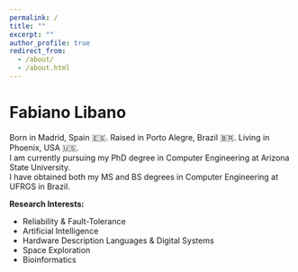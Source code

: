 ```yaml
---
permalink: /
title: ""
excerpt: ""
author_profile: true
redirect_from: 
  - /about/
  - /about.html
---
```


Fabiano Libano
======
Born in Madrid, Spain 🇪🇸. Raised in Porto Alegre, Brazil 🇧🇷. Living in Phoenix, USA 🇺🇸.<br />
I am currently pursuing my PhD degree in Computer Engineering at Arizona State University.<br />
I have obtained both my MS and BS degrees in Computer Engineering at UFRGS in Brazil.

**Research Interests:**
* Reliability & Fault-Tolerance
* Artificial Intelligence
* Hardware Description Languages & Digital Systems
* Space Exploration
* Bioinformatics
